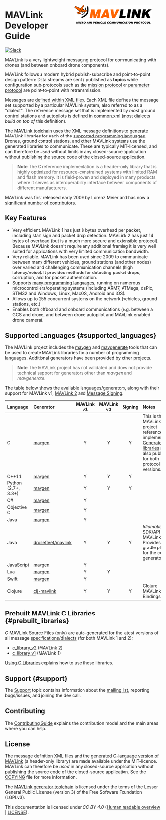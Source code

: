 <span style="float:right; padding:10px; margin-right:20px;"><a href="https://github.com/mavlink/mavlink"><img src="../assets/site/logo_mavlink_small.png" title="MAVLink Logo" width="250px" /></a></span>
# MAVLink Developer Guide

[![Slack](https://px4-slack.herokuapp.com/badge.svg)](http://slack.px4.io)

MAVLink is a very lightweight messaging protocol for communicating with drones (and between onboard drone components).

MAVLink follows a modern hybrid publish-subscribe and point-to-point design pattern: Data streams are sent / published as **topics** while configuration sub-protocols such as the [mission protocol](protocol/mission.md) or [parameter protocol](protocol/parameter.md) are point-to-point with retransmission.

Messages are [defined within XML files](messages/README.md).
Each XML file defines the message set supported by a particular MAVLink system, also referred to as a "dialect". 
The reference message set that is implemented by *most* ground control stations and autopilots is defined in [common.xml](messages/common.md) (most dialects *build on top of* this definition).

The [MAVLink toolchain](https://github.com/mavlink/mavlink/) uses the XML message definitions to [generate](getting_started/generate_libraries.md) MAVLink libraries for each of the [supported programming languages](#supported_languages).
Drones, ground control stations, and other MAVLink systems use the generated libraries to communicate.
These are typically MIT-licensed, and can therefore be *used* without limits in any closed-source application without publishing the source code of the closed-source application.

> **Note** The C reference implementation is a header-only library that is highly optimized for resource-constrained systems with limited RAM and flash memory. 
  It is field-proven and deployed in many products where it serves as interoperability interface between components of different manufacturers.

MAVLink was first released early 2009 by Lorenz Meier and has now a [significant number of contributors](https://github.com/mavlink/mavlink/graphs/contributors).


## Key Features

- Very efficient. MAVLink 1 has just 8 bytes overhead per packet, including start sign and packet drop detection. MAVLink 2 has just 14 bytes of overhead (but is a much more secure and extensible protocol).
  Because MAVLink doesn't require any additional framing it is very well suited for applications with very limited communication bandwidth.
- Very reliable. MAVLink has been used since 2009 to communicate between many different vehicles, ground stations (and other nodes) over varied and challenging communication channels (high latency/noise). It provides methods for detecting packet drops, corruption, and for packet authentication.
- Supports [many programming languages](#supported_languages), running on numerous microcontrollers/operating systems (including ARM7, ATMega, dsPic, STM32 and Windows, Linux, MacOS, Android and iOS).
- Allows up to 255 concurrent systems on the network (vehicles, ground stations, etc.)
- Enables both offboard and onboard communications (e.g. between a GCS and drone, and between drone autopilot and MAVLink enabled drone camera).


## Supported Languages {#supported_languages}

The MAVLink project includes the [mavgen](getting_started/generate_libraries.md#mavgen) and [mavgenerate](getting_started/generate_libraries.md#mavgenerate) tools that can be used to create MAVLink libraries for a number of programming languages. 
Additional generators have been provided by other projects. 

> **Note** The MAVLink project has not validated and does not provide technical support for generators other than *mavgen* and *mavgenerate*.

The table below shows the available languages/generators, along with their support for MAVLink v1, [MAVLink 2](guide/mavlink_2.md) and [Message Signing](guide/message_signing.md).

Language | Generator | MAVLink v1 | MAVLink v2 | Signing | Notes
:--- | :--- | :---:| :---: | :---: | :---
C       | [mavgen](getting_started/generate_libraries.md#mavgen) | Y | Y | Y | This is the MAVLink project reference implementation. [Generated libraries](#prebuilt_libraries) are also published for both protocol versions.
C++11   | [mavgen](getting_started/generate_libraries.md#mavgen) | Y | Y | Y | 
Python (2.7+, 3.3+) | [mavgen](getting_started/generate_libraries.md#mavgen) | Y | Y | Y | 
C#      | [mavgen](getting_started/generate_libraries.md#mavgen) | Y |  | 
Objective C | [mavgen](getting_started/generate_libraries.md#mavgen) | Y | | | 
Java    | [mavgen](getting_started/generate_libraries.md#mavgen) | Y | | |
Java    | [dronefleet/mavlink](https://github.com/dronefleet/mavlink) | Y | Y | Y | *Idiomatic* Java SDK/API for MAVLink. Provides a gradle plugin for the code generator.
JavaScript | [mavgen](getting_started/generate_libraries.md#mavgen) | Y | | | 
Lua     | [mavgen](getting_started/generate_libraries.md#mavgen) | Y | Y | | 
Swift   | [mavgen](getting_started/generate_libraries.md#mavgen) | Y | | | 
Clojure | [clj-mavlink](https://github.com/WickedShell/clj-mavlink) | Y | Y | Y | Clojure MAVLink Bindings.



## Prebuilt MAVLink C Libraries {#prebuilt_libraries}

*C* MAVLink Source Files (only) are auto-generated for the latest versions of all message [specifications/dialects](messages/README.md) (for both MAVLink 1 and 2):
* [c_library_v2](https://github.com/mavlink/c_library_v2) (MAVLink 2)
* [c_library_v1](https://github.com/mavlink/c_library_v1) (MAVLink 1)

[Using C Libraries](mavgen_c/README.md) explains how to use these libraries.


## Support {#support}

The [Support](about/support.md) topic contains information about the [mailing list](https://groups.google.com/forum/#!forum/mavlink), reporting bugs/issues, and joining the dev call. 

## Contributing

The [Contributing Guide](contributing/contributing.md) explains the contribution model and the main areas where you can help.

## License

The message definition XML files and the generated [C-language version of MAVLink](#prebuilt_libraries) (a header-only library) are made available under the MIT-licence. 
MAVLink can therefore be *used* in any closed-source application without publishing the source code of the closed-source application. See the [COPYING](https://github.com/mavlink/mavlink/blob/master/COPYING) file for more information.

The [MAVLink generator toolchain](https://github.com/mavlink/mavlink/) is licensed under the terms of the Lesser General Public License (version 3) of the Free Software Foundation (LGPLv3).

This documentation is licensed under *CC BY 4.0* ([Human readable overview](https://creativecommons.org/licenses/by/4.0/) | [LICENSE](https://github.com/mavlink/mavlink-devguide/blob/master/LICENSE)).
